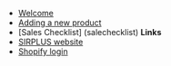 <!-- markdownlint-disable-next-line first-line-heading -->
- [Welcome](/)
- [Adding a new product](newproduct)
- [Sales Checklist] (salechecklist)
**Links**
- [SIRPLUS website](https://sirplus.co.uk)
- [Shopify login](https://sirplus.myshopify.com/admin)

